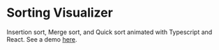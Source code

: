 # Sorting Visualizer
Insertion sort, Merge sort, and Quick sort animated with Typescript and React. 
See a demo [here](https://resurreccionl.github.io/sorting-viz). 
